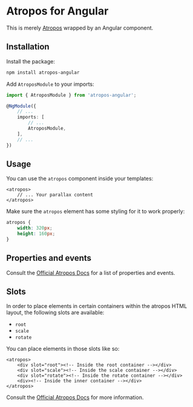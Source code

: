 # Atropos for Angular

This is merely [Atropos](https://atroposjs.com/) wrapped by an Angular component.

## Installation

Install the package:

```bash
npm install atropos-angular
```

Add `AtroposModule` to your imports:

```typescript
import { AtroposModule } from 'atropos-angular';

@NgModule({
    // ...
    imports: [
        // ...
        AtroposModule,
    ],
    // ...
})
```

## Usage

You can use the `atropos` component inside your templates:

```angular2html
<atropos>
    // ... Your parallax content
</atropos>
```

Make sure the `atropos` element has some styling for it to work properly:

```css
atropos {
    width: 320px;
    height: 160px;
}
```

## Properties and events

Consult the [Official Atropos Docs](https://atroposjs.com/docs#parameters) for a list of properties and events.

## Slots

In order to place elements in certain containers within the atropos HTML layout,
the following slots are available:

- `root`
- `scale`
- `rotate`

You can place elements in those slots like so:

```angular2html
<atropos>
    <div slot="root"><!-- Inside the root container --></div>
    <div slot="scale"><!-- Inside the scale container --></div>
    <div slot="rotate"><!-- Inside the rotate container --></div>
    <div><!-- Inside the inner container --></div>
</atropos>
```

Consult the [Official Atropos Docs](https://atroposjs.com/docs#html-layout) for more information.
